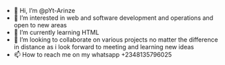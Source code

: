 - 👋 Hi, I’m @pYt-Arinze
- 👀 I’m interested in web and software development and operations and open to new areas
- 🌱 I’m currently learning HTML
- 💞️ I’m looking to collaborate on various projects no matter the difference in distance as i look forward to meeting and learning new ideas
- 📫 How to reach me on my whatsapp +2348135796025

<!---
pYt-Arinze/pYt-Arinze is a ✨ special ✨ repository because its `README.md` (this file) appears on your GitHub profile.
You can click the Preview link to take a look at your changes.
--->
